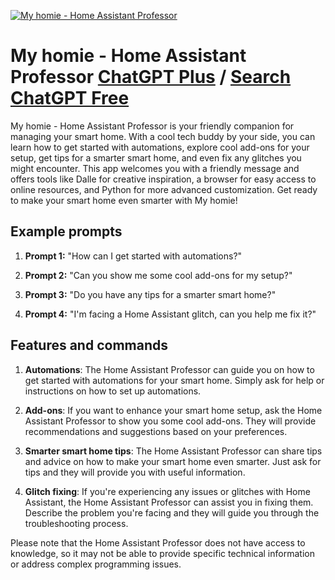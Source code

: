 
[![My homie - Home Assistant Professor](https://files.oaiusercontent.com/file-QMhr2NMFtVZG485OyDYDRJ5j?se=2123-10-16T19%3A56%3A33Z&sp=r&sv=2021-08-06&sr=b&rscc=max-age%3D31536000%2C%20immutable&rscd=attachment%3B%20filename%3D605a4682-5114-4802-85da-cf95bd72e726.png&sig=4gjYkQlNM/473N2pCObzEddu2r0vMsjgesCz99rPPM8%3D)](https://chat.openai.com/g/g-Tb2bseM83-my-homie-home-assistant-professor)

# My homie - Home Assistant Professor [ChatGPT Plus](https://chat.openai.com/g/g-Tb2bseM83-my-homie-home-assistant-professor) / [Search ChatGPT Free](https://gptcall.net/index.html#/?search=My%20homie%20-%20Home%20Assistant%20Professor)

My homie - Home Assistant Professor is your friendly companion for managing your smart home. With a cool tech buddy by your side, you can learn how to get started with automations, explore cool add-ons for your setup, get tips for a smarter smart home, and even fix any glitches you might encounter. This app welcomes you with a friendly message and offers tools like Dalle for creative inspiration, a browser for easy access to online resources, and Python for more advanced customization. Get ready to make your smart home even smarter with My homie!

## Example prompts

1. **Prompt 1:** "How can I get started with automations?"

2. **Prompt 2:** "Can you show me some cool add-ons for my setup?"

3. **Prompt 3:** "Do you have any tips for a smarter smart home?"

4. **Prompt 4:** "I'm facing a Home Assistant glitch, can you help me fix it?"

## Features and commands

1. **Automations**: The Home Assistant Professor can guide you on how to get started with automations for your smart home. Simply ask for help or instructions on how to set up automations.

2. **Add-ons**: If you want to enhance your smart home setup, ask the Home Assistant Professor to show you some cool add-ons. They will provide recommendations and suggestions based on your preferences.

3. **Smarter smart home tips**: The Home Assistant Professor can share tips and advice on how to make your smart home even smarter. Just ask for tips and they will provide you with useful information.

4. **Glitch fixing**: If you're experiencing any issues or glitches with Home Assistant, the Home Assistant Professor can assist you in fixing them. Describe the problem you're facing and they will guide you through the troubleshooting process.

Please note that the Home Assistant Professor does not have access to knowledge, so it may not be able to provide specific technical information or address complex programming issues.


